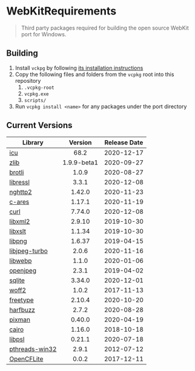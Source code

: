 # WebKitRequirements
> Third party packages required for building the open source WebKit port for Windows.

## Building

1. Install `vckpg` by following [its installation instructions](https://github.com/Microsoft/vcpkg)
2. Copy the following files and folders from the `vcpkg` root into this repository
    1. `.vcpkg-root`
    2. `vcpkg.exe`
    2. `scripts/`
3. Run `vcpkg install <name>` for any packages under the port directory


## Current Versions

| Library | Version | Release Date |
|---|:---:|:---:|
| [icu](http://site.icu-project.org) | 68.2 | 2020-12-17 |
| [zlib](https://github.com/zlib-ng/zlib-ng) | 1.9.9-beta1 | 2020-09-27 |
| [brotli](https://github.com/google/brotli) | 1.0.9 | 2020-08-27 |
| [libressl](https://www.libressl.org) | 3.3.1 | 2020-12-08 |
| [nghttp2](https://nghttp2.org) | 1.42.0 | 2020-11-23 |
| [c-ares](https://c-ares.haxx.se) | 1.17.1 | 2020-11-19 |
| [curl](https://curl.se) | 7.74.0 | 2020-12-08 |
| [libxml2](http://xmlsoft.org/) | 2.9.10 | 2019-10-30 |
| [libxslt](http://xmlsoft.org/libxslt) | 1.1.34 | 2019-10-30 |
| [libpng](http://www.libpng.org/pub/png/libpng.html) | 1.6.37 | 2019-04-15 |
| [libjpeg-turbo](http://libjpeg-turbo.virtualgl.org) | 2.0.6 | 2020-11-16 |
| [libwebp](https://github.com/webmproject/libwebp) | 1.1.0 | 2020-01-06 |
| [openjpeg](https://www.openjpeg.org/) | 2.3.1 | 2019-04-02 |
| [sqlite](http://sqlite.org) | 3.34.0 | 2020-12-01 |
| [woff2](https://github.com/google/woff2) | 1.0.2 | 2017-11-13 |
| [freetype](https://www.freetype.org) | 2.10.4 | 2020-10-20 |
| [harfbuzz](https://github.com/harfbuzz/harfbuzz) | 2.7.2 | 2020-08-28 |
| [pixman](http://www.pixman.org) | 0.40.0 | 2020-04-19 |
| [cairo](https://www.cairographics.org) | 1.16.0 | 2018-10-18 |
| [libpsl](https://github.com/rockdaboot/libpsl) | 0.21.1 | 2020-07-18 |
| [pthreads-win32](https://sourceforge.net/projects/pthreads4w/) | 2.9.1 | 2012-07-12 |
| [OpenCFLite](https://github.com/fujii/OpenCFLite) | 0.0.2 | 2017-12-11 |
